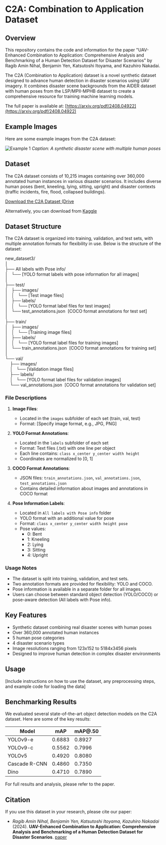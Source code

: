 # C2A: Combination to Application Dataset

## Overview

This repository contains the code and information for the paper "UAV-Enhanced Combination to Application: Comprehensive Analysis and Benchmarking of a Human Detection Dataset for Disaster Scenarios" by Ragib Amin Nihal, Benjamin Yen, Katsutoshi Itoyama, and Kazuhiro Nakadai.

The C2A (Combination to Application) dataset is a novel synthetic dataset designed to advance human detection in disaster scenarios using UAV imagery. It combines disaster scene backgrounds from the AIDER dataset with human poses from the LSP/MPII-MPHB dataset to create a comprehensive resource for training machine learning models.

The full paper is available at: [https://arxiv.org/pdf/2408.04922](https://arxiv.org/pdf/2408.04922)

## Example Images

Here are some example images from the C2A dataset:

![Example 1](dataset_example.png)
*Caption: A synthetic disaster scene with multiple human poses*

## Dataset

The C2A dataset consists of 10,215 images containing over 360,000 annotated human instances in various disaster scenarios. It includes diverse human poses (bent, kneeling, lying, sitting, upright) and disaster contexts (traffic incidents, fire, flood, collapsed buildings).

[Download the C2A Dataset (Drive](https://drive.google.com/file/d/1Uba6CHJRCvF-rgfCXDR6NhTnOvngWsfe/view?usp=sharing)

Alternatively, you can download from [Kaggle](https://www.kaggle.com/datasets/rgbnihal/c2a-dataset)

## Dataset Structure

The C2A dataset is organized into training, validation, and test sets, with multiple annotation formats for flexibility in use. Below is the structure of the dataset:

new_dataset3/<br>
│<br>
├── All labels with Pose info/<br>
│&nbsp;&nbsp;&nbsp;└── [YOLO format labels with pose information for all images]<br>
│<br>
├── test/<br>
│&nbsp;&nbsp;&nbsp;├── images/<br>
│&nbsp;&nbsp;&nbsp;│&nbsp;&nbsp;&nbsp;└── [Test image files]<br>
│&nbsp;&nbsp;&nbsp;├── labels/<br>
│&nbsp;&nbsp;&nbsp;│&nbsp;&nbsp;&nbsp;└── [YOLO format label files for test images]<br>
│&nbsp;&nbsp;&nbsp;└── test_annotations.json&nbsp;&nbsp;[COCO format annotations for test set]<br>
│<br>
├── train/<br>
│&nbsp;&nbsp;&nbsp;├── images/<br>
│&nbsp;&nbsp;&nbsp;│&nbsp;&nbsp;&nbsp;└── [Training image files]<br>
│&nbsp;&nbsp;&nbsp;├── labels/<br>
│&nbsp;&nbsp;&nbsp;│&nbsp;&nbsp;&nbsp;└── [YOLO format label files for training images]<br>
│&nbsp;&nbsp;&nbsp;└── train_annotations.json&nbsp;&nbsp;[COCO format annotations for training set]<br>
│<br>
└── val/<br>
&nbsp;&nbsp;&nbsp;&nbsp;├── images/<br>
&nbsp;&nbsp;&nbsp;&nbsp;│&nbsp;&nbsp;&nbsp;└── [Validation image files]<br>
&nbsp;&nbsp;&nbsp;&nbsp;├── labels/<br>
&nbsp;&nbsp;&nbsp;&nbsp;│&nbsp;&nbsp;&nbsp;└── [YOLO format label files for validation images]<br>
&nbsp;&nbsp;&nbsp;&nbsp;└── val_annotations.json&nbsp;&nbsp;[COCO format annotations for validation set]<br>

### File Descriptions

1. **Image Files**:
   - Located in the `images` subfolder of each set (train, val, test)
   - Format: [Specify image format, e.g., JPG, PNG]

2. **YOLO Format Annotations**:
   - Located in the `labels` subfolder of each set
   - Format: Text files (.txt) with one line per object
   - Each line contains: `class x_center y_center width height`
   - Coordinates are normalized to [0, 1]

3. **COCO Format Annotations**:
   - JSON files: `train_annotations.json`, `val_annotations.json`, `test_annotations.json`
   - Contains detailed information about images and annotations in COCO format

4. **Pose Information Labels**:
   - Located in `All labels with Pose info` folder
   - YOLO format with an additional value for pose
   - Format: `class x_center y_center width height pose`
   - Pose values:
     - 0: Bent
     - 1: Kneeling
     - 2: Lying
     - 3: Sitting
     - 4: Upright

### Usage Notes

- The dataset is split into training, validation, and test sets.
- Two annotation formats are provided for flexibility: YOLO and COCO.
- Pose information is available in a separate folder for all images.
- Users can choose between standard object detection (YOLO/COCO) or pose-aware detection (All labels with Pose info).

## Key Features

- Synthetic dataset combining real disaster scenes with human poses
- Over 360,000 annotated human instances
- 5 human pose categories
- 4 disaster scenario types
- Image resolutions ranging from 123x152 to 5184x3456 pixels
- Designed to improve human detection in complex disaster environments

## Usage

[Include instructions on how to use the dataset, any preprocessing steps, and example code for loading the data]

## Benchmarking Results

We evaluated several state-of-the-art object detection models on the C2A dataset. Here are some of the key results:

| Model         | mAP    | mAP@.50 |
|---------------|--------|---------|
| YOLOv9-e      | 0.6883 | 0.8927  |
| YOLOv9-c      | 0.5562 | 0.7996  |
| YOLOv5        | 0.4920 | 0.8080  |
| Cascade R-CNN | 0.4860 | 0.7350  |
| Dino          | 0.4710 | 0.7890  |

For full results and analysis, please refer to the paper.

## Citation

If you use this dataset in your research, please cite our paper:
- *Ragib Amin Nihal, Benjamin Yen, Katsutoshi Itoyama, Kazuhiro Nakadai* (2024). **UAV-Enhanced Combination to Application: Comprehensive Analysis and Benchmarking of a Human Detection Dataset for Disaster Scenarios**. [paper](https://arxiv.org/pdf/2408.04922)
